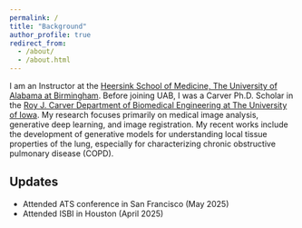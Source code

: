```yaml
---
permalink: /
title: "Background"
author_profile: true
redirect_from: 
  - /about/
  - /about.html
---
```


I am an Instructor at the [Heersink School of Medicine, The University of Alabama at Birmingham](https://www.uab.edu/medicine/home/). Before joining UAB, I was a Carver Ph.D. Scholar in the [Roy J. Carver Department of Biomedical Engineering at The University of Iowa](https://engineering.uiowa.edu/bme). My research focuses primarily on medical image analysis, generative deep learning, and image registration. My recent works include the development of generative models for understanding local tissue properties of the lung, especially for characterizing chronic obstructive pulmonary disease (COPD).


Updates
------
- Attended ATS conference in San Francisco (May 2025)
- Attended ISBI in Houston (April 2025)
